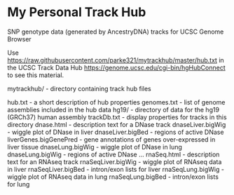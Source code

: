 # My Personal Track Hub
SNP genotype data (generated by AncestryDNA) tracks for UCSC Genome Browser

Use https://raw.githubusercontent.com/parke321/mytrackhub/master/hub.txt in the UCSC Track Data Hub https://genome.ucsc.edu/cgi-bin/hgHubConnect to see this material.


mytrackhub/ - directory containing track hub files

hub.txt -  a short description of hub properties
genomes.txt - list of genome assemblies included in the hub data
hg19/ - directory of data for the hg19 (GRCh37) human assembly
     trackDb.txt - display properties for tracks in this directory
     dnase.html - description text for a DNase track 
     dnaseLiver.bigWig - wiggle plot of DNase in liver
     dnaseLiver.bigBed - regions of active DNase
     liverGenes.bigGenePred - gene annotations of genes over-expressed in liver tissue
     dnaseLung.bigWig - wiggle plot of DNase in lung
     dnaseLung.bigWig - regions of active DNase
     ...
     rnaSeq.html - description text for an RNAseq track
     rnaSeqLiver.bigWig - wiggle plot of RNAseq data in liver
     rnaSeqLiver.bigBed - intron/exon lists for liver
     rnaSeqLung.bigWig - wiggle plot of RNAseq data in lung
     rnaSeqLung.bigBed - intron/exon lists for lung
